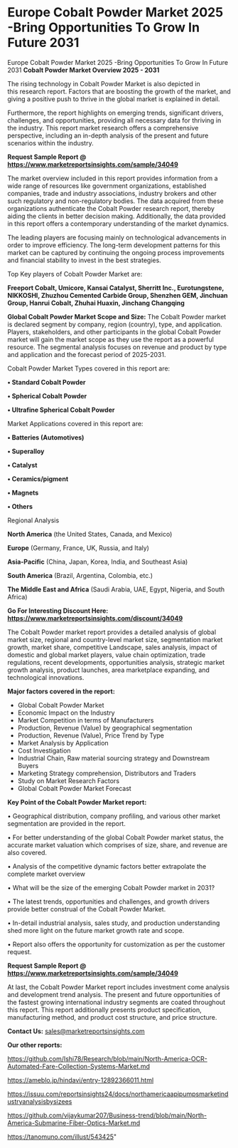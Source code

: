 # Europe Cobalt Powder Market 2025 -Bring Opportunities To Grow In Future 2031
Europe Cobalt Powder Market 2025 -Bring Opportunities To Grow In Future 2031
<Strong> Cobalt Powder Market Overview 2025 - 2031</strong>

The rising technology in Cobalt Powder Market is also depicted in this research report. Factors that are boosting the growth of the market, and giving a positive push to thrive in the global market is explained in detail.

Furthermore, the report highlights on emerging trends, significant drivers, challenges, and opportunities, providing all necessary data for thriving in the industry. This report market research offers a comprehensive perspective, including an in-depth analysis of the present and future scenarios within the industry.

<strong>Request Sample Report @ <a href=https://www.marketreportsinsights.com/sample/34049>https://www.marketreportsinsights.com/sample/34049</a></strong>

The market overview included in this report provides information from a wide range of resources like government organizations, established companies, trade and industry associations, industry brokers and other such regulatory and non-regulatory bodies. The data acquired from these organizations authenticate the Cobalt Powder research report, thereby aiding the clients in better decision making. Additionally, the data provided in this report offers a contemporary understanding of the market dynamics.

The leading players are focusing mainly on technological advancements in order to improve efficiency. The long-term development patterns for this market can be captured by continuing the ongoing process improvements and financial stability to invest in the best strategies.

Top Key players of Cobalt Powder Market are:

<strong>Freeport Cobalt, Umicore, Kansai Catalyst, Sherritt Inc., Eurotungstene, NIKKOSHI, Zhuzhou Cemented Carbide Group, Shenzhen GEM, Jinchuan Group, Hanrui Cobalt, Zhuhai Huaxin, Jinchang Changqing</strong>

<strong><b>Global Cobalt Powder Market Scope and Size:</b></strong>
The Cobalt Powder market is declared segment by company, region (country), type, and application. Players, stakeholders, and other participants in the global Cobalt Powder market will gain the market scope as they use the report as a powerful resource. The segmental analysis focuses on revenue and product by type and application and the forecast period of 2025-2031.

Cobalt Powder Market Types covered in this report are:

<strong>•  Standard Cobalt Powder

•  Spherical Cobalt Powder

•  Ultrafine Spherical Cobalt Powder</strong>

Market Applications covered in this report are:

<strong>•  Batteries (Automotives)

•  Superalloy

•  Catalyst

•  Ceramics/pigment

•  Magnets

•  Others</strong> 

Regional Analysis

<strong>North America</strong> (the United States, Canada, and Mexico)

<strong>Europe</strong> (Germany, France, UK, Russia, and Italy)

<strong>Asia-Pacific</strong> (China, Japan, Korea, India, and Southeast Asia)

<strong>South America</strong> (Brazil, Argentina, Colombia, etc.)

<strong>The Middle East and Africa</strong> (Saudi Arabia, UAE, Egypt, Nigeria, and South Africa)

<strong>Go For Interesting Discount Here: <a href=https://www.marketreportsinsights.com/discount/34049>https://www.marketreportsinsights.com/discount/34049</a></strong>

The Cobalt Powder market report provides a detailed analysis of global market size, regional and country-level market size, segmentation market growth, market share, competitive Landscape, sales analysis, impact of domestic and global market players, value chain optimization, trade regulations, recent developments, opportunities analysis, strategic market growth analysis, product launches, area marketplace expanding, and technological innovations.

<strong><b>Major factors covered in the report:</b></strong>
<ul>
  <li>Global Cobalt Powder Market </li>
  <li>Economic Impact on the Industry</li>
  <li>Market Competition in terms of Manufacturers</li>
  <li>Production, Revenue (Value) by geographical segmentation</li>
  <li>Production, Revenue (Value), Price Trend by Type</li>
  <li>Market Analysis by Application</li>
  <li>Cost Investigation</li>
  <li>Industrial Chain, Raw material sourcing strategy and Downstream Buyers</li>
  <li>Marketing Strategy comprehension, Distributors and Traders</li>
  <li>Study on Market Research Factors</li>
  <li>Global Cobalt Powder Market Forecast</li>
</ul>

<strong><b>Key Point of the Cobalt Powder Market report:</b></strong>

• Geographical distribution, company profiling, and various other market segmentation are provided in the report.

• For better understanding of the global Cobalt Powder market status, the accurate market valuation which comprises of size, share, and revenue are also covered.

• Analysis of the competitive dynamic factors better extrapolate the complete market overview

• What will be the size of the emerging Cobalt Powder market in 2031?

• The latest trends, opportunities and challenges, and growth drivers provide better construal of the Cobalt Powder Market.

• In-detail industrial analysis, sales study, and production understanding shed more light on the future market growth rate and scope.

• Report also offers the opportunity for customization as per the customer request.

<strong>Request Sample Report @ <a href=https://www.marketreportsinsights.com/sample/34049>https://www.marketreportsinsights.com/sample/34049</a></strong>

At last, the Cobalt Powder Market report includes investment come analysis and development trend analysis. The present and future opportunities of the fastest growing international industry segments are coated throughout this report. This report additionally presents product specification, manufacturing method, and product cost structure, and price structure.

<strong>Contact Us:</strong>
sales@marketreportsinsights.com

<strong>Our other reports:</strong>

<a href=https://github.com/Ishi78/Research/blob/main/North-America-OCR-Automated-Fare-Collection-Systems-Market.md>https://github.com/Ishi78/Research/blob/main/North-America-OCR-Automated-Fare-Collection-Systems-Market.md</a>

<a href=https://ameblo.jp/hindavi/entry-12892366011.html>https://ameblo.jp/hindavi/entry-12892366011.html</a>

<a href=https://issuu.com/reportsinsights24/docs/northamericaapipumpsmarketindustryanalysisbysizees>https://issuu.com/reportsinsights24/docs/northamericaapipumpsmarketindustryanalysisbysizees</a>

<a href=https://github.com/vijaykumar207/Business-trend/blob/main/North-America-Submarine-Fiber-Optics-Market.md>https://github.com/vijaykumar207/Business-trend/blob/main/North-America-Submarine-Fiber-Optics-Market.md</a>

<a href=https://tanomuno.com/illust/543425>https://tanomuno.com/illust/543425</a>"
